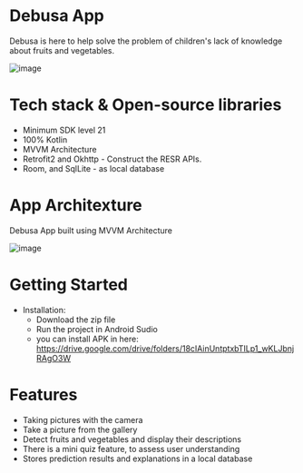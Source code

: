 # Debusa App
   Debusa is here to help solve the problem of children's lack of knowledge about fruits and vegetables.

   ![image](https://github.com/Capstone-DEBUSA/Mobile-Development/assets/141242031/4285c3b7-94a7-4560-9b74-d186aae9c551)



# Tech stack & Open-source libraries
   - Minimum SDK level 21
   - 100% Kotlin
   - MVVM Architecture
   - Retrofit2 and Okhttp - Construct the RESR APIs.
   - Room, and SqlLite - as local database

# App Architexture
  Debusa App built using MVVM Architecture
  
  ![image](https://github.com/Capstone-DEBUSA/Mobile-Development/assets/141242031/c515dbed-5c5e-47b3-86e6-8bfd0f668299)

# Getting Started
  - Installation:
       - Download the zip file
       - Run the project in Android Sudio
       - you can install APK in here: https://drive.google.com/drive/folders/18cIAinUntptxbTILp1_wKLJbnjRAgO3W

# Features
  - Taking pictures with the camera
  - Take a picture from the gallery
  - Detect fruits and vegetables and display their descriptions
  - There is a mini quiz feature, to assess user understanding
  - Stores prediction results and explanations in a local database
    
